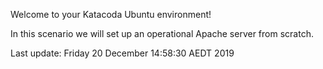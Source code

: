 Welcome to your Katacoda Ubuntu environment!

In this scenario we will set up an operational Apache server from scratch.

Last update: Friday 20 December  14:58:30 AEDT 2019
